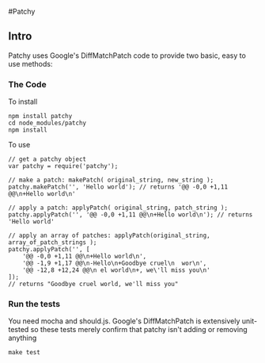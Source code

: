 #Patchy

## Intro

Patchy uses Google's DiffMatchPatch code to provide two basic, easy to use methods:

### The Code

To install

	npm install patchy
	cd node_modules/patchy
	npm install

To use

	// get a patchy object
	var patchy = require('patchy');

	// make a patch: makePatch( original_string, new_string ); 
	patchy.makePatch('', 'Hello world'); // returns '@@ -0,0 +1,11 @@\n+Hello world\n'

	// apply a patch: applyPatch( original_string, patch_string );
	patchy.applyPatch('', '@@ -0,0 +1,11 @@\n+Hello world\n'); // returns 'Hello world'

	// apply an array of patches: applyPatch(original_string, array_of_patch_strings );
	patchy.applyPatch('', [
		'@@ -0,0 +1,11 @@\n+Hello world\n',
		'@@ -1,9 +1,17 @@\n-Hello\n+Goodbye cruel\n  wor\n',
		'@@ -12,8 +12,24 @@\n el world\n+, we\'ll miss you\n'
	]);
	// returns "Goodbye cruel world, we'll miss you"

### Run the tests

You need mocha and should.js. Google's DiffMatchPatch is extensively unit-tested so these tests merely
confirm that patchy isn't adding or removing anything

	make test
